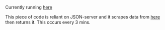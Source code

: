 Currently running [here](https://saurapi.devprio.repl.co/players)

This piece of code is reliant on JSON-server and it scrapes data from [here](https://www.game-state.com/193.70.80.143:22003/) then returns it. This occurs every 3 mins.
